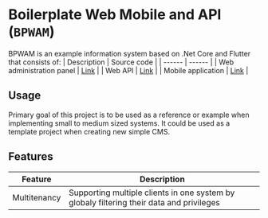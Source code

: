 # **B**oiler**p**late **W**eb **M**obile and **A**PI (```BPWAM```)
BPWAM is an example information system based on .Net Core and Flutter that consists
of:
| Description | Source code |
| ------ | ------ |
| Web administration panel | [Link](https://github.com/salihagic/BPWAM/tree/main/BPWA/BPWA.Web) |
| Web API | [Link](https://github.com/salihagic/BPWAM/tree/main/BPWA/BPWA.Api) |
| Mobile application | [Link](https://github.com/salihagic/BPWAM/tree/main/bpm) |

## Usage
Primary goal of this project is to be used as a reference or example when implementing small to medium sized systems. It could be used as a template project when creating new simple CMS.

## Features
| Feature | Description | 
| ------ | ------ |
| Multitenancy | Supporting multiple clients in one system by globaly filtering their data and privileges |
